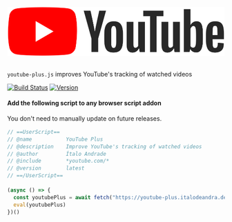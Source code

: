 <img src="logo.svg" alt="YouTube">
<br />
<br />

<code>youtube-plus.js</code> improves YouTube's tracking of watched videos

[![Build Status](https://img.shields.io/github/workflow/status/italodeandra/youtube-plus/Lint?style=flat&colorA=000000&colorB=000000)](https://github.com/italodeandra/youtube-plus/actions?query=workflow%3ALint)
[![Version](https://img.shields.io/github/package-json/v/italodeandra/youtube-plus?style=flat&colorA=000000&colorB=000000)](https://github.com/italodeandra/youtube-plus/releases)

#### Add the following script to any browser script addon

You don't need to manually update on future releases.

```js
// ==UserScript==
// @name           YouTube Plus
// @description    Improve YouTube's tracking of watched videos
// @author         Ítalo Andrade
// @include        *youtube.com/*
// @version        latest
// ==/UserScript==

(async () => {
  const youtubePlus = await fetch("https://youtube-plus.italodeandra.de/static/js/youtube-plus.js").then(res => res.text());
  eval(youtubePlus)
})()
```
